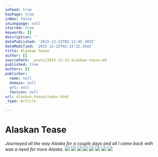 ```yaml
---
inFeed: true
hasPage: true
inNav: false
inLanguage: null
starred: true
keywords: []
description: ''
datePublished: '2015-12-22T02:13:45.303Z'
dateModified: '2015-12-22T02:13:32.264Z'
title: Alaskan Tease
author: []
sourcePath: _posts/2015-12-22-alaskan-tease.md
published: true
authors: []
publisher:
  name: null
  domain: null
  url: null
  favicon: null
url: alaskan-tease/index.html
_type: Article

---
```

# Alaskan Tease

_Journeyed all the way Alaska for a couple days and all I came back with was a need for more Alaska._
![](https://the-grid-user-content.s3-us-west-2.amazonaws.com/5bfedc7b-4b2c-4d91-900d-a722f9e64fab.jpg)
![](https://the-grid-user-content.s3-us-west-2.amazonaws.com/ed29d1c7-2921-4315-a3e1-28c502b5df33.jpg)
![](https://the-grid-user-content.s3-us-west-2.amazonaws.com/6ca90825-c706-4e3f-bdde-df132da0f20f.jpg)
![](https://the-grid-user-content.s3-us-west-2.amazonaws.com/1036619f-34a2-4212-8174-215c10261ef8.jpg)
![](https://the-grid-user-content.s3-us-west-2.amazonaws.com/f02632d6-1815-4b29-9bb0-991d1c36c3e4.jpg)
![](https://the-grid-user-content.s3-us-west-2.amazonaws.com/95d17e9a-45e5-473e-b9b4-4540ace3b60c.jpg)
![](https://the-grid-user-content.s3-us-west-2.amazonaws.com/38118125-60b9-457e-88a2-b339215e6bed.jpg)
![](https://the-grid-user-content.s3-us-west-2.amazonaws.com/2eaa59b9-3dd0-4b80-b530-e41a1c9d8217.jpg)